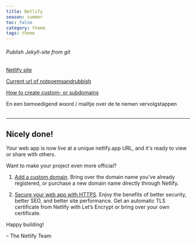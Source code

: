 ```yaml
---
title: Netlify
season: summer
toc: false
category: theme
tags: theme
---
```

###### Publish Jekyll-site from git

[Netlify site](netlify.com)

[Current url of notpoemsandrubbish](https://festive-bhabha-073837.netlify.app/)

[How to create custom- or subdomains](https://docs.netlify.com/domains-https/custom-domains/?utm_medium=email&_hsmi=109328724&_hsenc=p2ANqtz-_ETNiziUBwgrrxM8u1TMjfRJdAB97oLdFIsHs_yr2XiVczaQWAa_ke4MA2SmdLgEGo2z2x4m4tgtz2cAH9PRlewEyE-g&utm_content=109328724&utm_source=hs_automation)


En een bemoedigend woord / mailtje over de te nemen vervolgstappen
<br>
<br>

---

## Nicely done!

Your web app is now live at a unique netlify.app URL, and it's ready to view or share with others.

Want to make your project even more official?

1. [Add a custom domain](https://communications.netlify.com/e2t/tc/VWvgXv32JQwmN1_KJ4dpkjfBW3GjFly4qRCLFN1TFhv53lGn5V1-WJV7CgRjqW4WYdgR1LKCk1V_8KqQ18-kLsW8_tTf18zdvXlVmggXd7WTGhlW7nz1gt56Yl9hW6jlYfs9dTRTPW5z4q5647c3RwW5vW29215gkRzVWYvnQ3VFYrZW6MjZCn8NqBF1W1JKpS08wfr2TV_HT-S6XHWTnN8FW40LMF-9JW4LJdh96QqbbjW99rqv83jyTy7W4z4lls5_31PGW4mZKCW8-hW9hN3CPNDqXb-2rW8GWsff4YTjWFW26-_ms1gkCCcW2zTjdW5S5W2fW3tNTXf69QZkKW46wFhs7pvDDsW33Mynk5G8NVc3kZ31). Bring over the domain name you’ve already registered, or purchase a new domain name directly through Netlify.

2. [Secure your web app with HTTPS](https://communications.netlify.com/e2t/tc/VWvgXv32JQwmN1_KJ4dpkjfBW3GjFly4qRCLFN1TFhv53lGn5V1-WJV7CgQymW2N0HhV7VD76kW4SWKGN35-kpGW67K-ql6FqVDSW3P1bZK6-zGPpW9cSH3Q6TSkWMW8JtPJm4vjdgQW23bspF8Dqh7wW65mzFg4Qj8lQW8jGLdw3FXZChN81dyQ5CptcMVsXfV-2XXCbYW6f7gZ24wn9t5W30ZRB94rlpNcW6fYrN91z6bdbW7QStvT5P6Hr5W6rpmdq8XYff2W8_fV9G5SLWSzVsggwd4Jm3_fW3d962R5pDWc_W1RBhNR51dWlhW4Y-rrJ7qZHxhW3200R36Ch266W8y0w7M7nbrjNW6GyjGt1W-wnV3msd1). Enjoy the benefits of better security, better SEO, and better site performance. Get an automatic TLS certificate from Netlify with Let’s Encrypt or bring over your own certificate.

Happy building!

– The Netlify Team